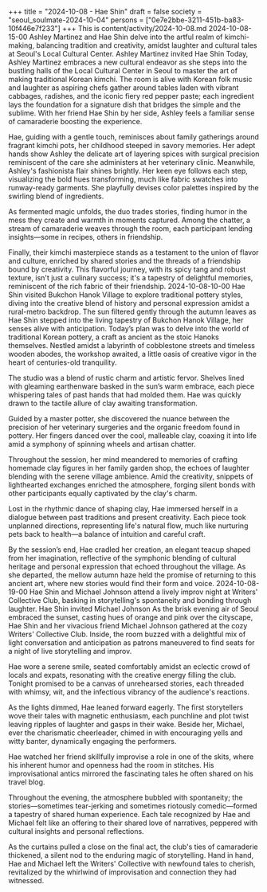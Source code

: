 +++
title = "2024-10-08 - Hae Shin"
draft = false
society = "seoul_soulmate-2024-10-04"
persons = ["0e7e2bbe-3211-451b-ba83-10f446e7f233"]
+++
This is content/activity/2024-10-08.md
2024-10-08-15-00
Ashley Martinez and Hae Shin delve into the artful realm of kimchi-making, balancing tradition and creativity, amidst laughter and cultural tales at Seoul's Local Cultural Center.
Ashley Martinez invited Hae Shin
Today, Ashley Martinez embraces a new cultural endeavor as she steps into the bustling halls of the Local Cultural Center in Seoul to master the art of making traditional Korean kimchi. The room is alive with Korean folk music and laughter as aspiring chefs gather around tables laden with vibrant cabbages, radishes, and the iconic fiery red pepper paste; each ingredient lays the foundation for a signature dish that bridges the simple and the sublime. With her friend Hae Shin by her side, Ashley feels a familiar sense of camaraderie boosting the experience.

Hae, guiding with a gentle touch, reminisces about family gatherings around fragrant kimchi pots, her childhood steeped in savory memories. Her adept hands show Ashley the delicate art of layering spices with surgical precision reminiscent of the care she administers at her veterinary clinic. Meanwhile, Ashley's fashionista flair shines brightly. Her keen eye follows each step, visualizing the bold hues transforming, much like fabric swatches into runway-ready garments. She playfully devises color palettes inspired by the swirling blend of ingredients. 

As fermented magic unfolds, the duo trades stories, finding humor in the mess they create and warmth in moments captured. Among the chatter, a stream of camaraderie weaves through the room, each participant lending insights—some in recipes, others in friendship.

Finally, their kimchi masterpiece stands as a testament to the union of flavor and culture, enriched by shared stories and the threads of a friendship bound by creativity. This flavorful journey, with its spicy tang and robust texture, isn't just a culinary success; it's a tapestry of delightful memories, reminiscent of the rich fabric of their friendship.
2024-10-08-10-00
Hae Shin visited Bukchon Hanok Village to explore traditional pottery styles, diving into the creative blend of history and personal expression amidst a rural-metro backdrop.
The sun filtered gently through the autumn leaves as Hae Shin stepped into the living tapestry of Bukchon Hanok Village, her senses alive with anticipation. Today’s plan was to delve into the world of traditional Korean pottery, a craft as ancient as the stoic Hanoks themselves. Nestled amidst a labyrinth of cobblestone streets and timeless wooden abodes, the workshop awaited, a little oasis of creative vigor in the heart of centuries-old tranquility.

The studio was a blend of rustic charm and artistic fervor. Shelves lined with gleaming earthenware basked in the sun’s warm embrace, each piece whispering tales of past hands that had molded them. Hae was quickly drawn to the tactile allure of clay awaiting transformation. 

Guided by a master potter, she discovered the nuance between the precision of her veterinary surgeries and the organic freedom found in pottery. Her fingers danced over the cool, malleable clay, coaxing it into life amid a symphony of spinning wheels and artisan chatter.

Throughout the session, her mind meandered to memories of crafting homemade clay figures in her family garden shop, the echoes of laughter blending with the serene village ambience. Amid the creativity, snippets of lighthearted exchanges enriched the atmosphere, forging silent bonds with other participants equally captivated by the clay's charm.

Lost in the rhythmic dance of shaping clay, Hae immersed herself in a dialogue between past traditions and present creativity. Each piece took unplanned directions, representing life's natural flow, much like nurturing pets back to health—a balance of intuition and careful craft. 

By the session’s end, Hae cradled her creation, an elegant teacup shaped from her imagination, reflective of the symphonic blending of cultural heritage and personal expression that echoed throughout the village. As she departed, the mellow autumn haze held the promise of returning to this ancient art, where new stories would find their form and voice.
2024-10-08-19-00
Hae Shin and Michael Johnson attend a lively improv night at Writers' Collective Club, basking in storytelling's spontaneity and bonding through laughter.
Hae Shin invited Michael Johnson
As the brisk evening air of Seoul embraced the sunset, casting hues of orange and pink over the cityscape, Hae Shin and her vivacious friend Michael Johnson gathered at the cozy Writers' Collective Club. Inside, the room buzzed with a delightful mix of light conversation and anticipation as patrons maneuvered to find seats for a night of live storytelling and improv.

Hae wore a serene smile, seated comfortably amidst an eclectic crowd of locals and expats, resonating with the creative energy filling the club. Tonight promised to be a canvas of unrehearsed stories, each threaded with whimsy, wit, and the infectious vibrancy of the audience's reactions.

As the lights dimmed, Hae leaned forward eagerly. The first storytellers wove their tales with magnetic enthusiasm, each punchline and plot twist leaving ripples of laughter and gasps in their wake. Beside her, Michael, ever the charismatic cheerleader, chimed in with encouraging yells and witty banter, dynamically engaging the performers.

Hae watched her friend skillfully improvise a role in one of the skits, where his inherent humor and openness had the room in stitches. His improvisational antics mirrored the fascinating tales he often shared on his travel blog.

Throughout the evening, the atmosphere bubbled with spontaneity; the stories—sometimes tear-jerking and sometimes riotously comedic—formed a tapestry of shared human experience. Each tale recognized by Hae and Michael felt like an offering to their shared love of narratives, peppered with cultural insights and personal reflections.

As the curtains pulled a close on the final act, the club's ties of camaraderie thickened, a silent nod to the enduring magic of storytelling. Hand in hand, Hae and Michael left the Writers' Collective with newfound tales to cherish, revitalized by the whirlwind of improvisation and connection they had witnessed.
